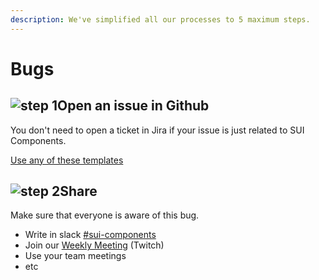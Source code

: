 ```yaml
---
description: We've simplified all our processes to 5 maximum steps.
---
```


# Bugs

## <img src="https://raw.githubusercontent.com/turolopezsanabria/design-systems-playbook/master/ASSETS/Badge-Counter-1.png" alt="step 1" data-size="line">Open an issue in Github

You don't need to open a ticket in Jira if your issue is just related to SUI Components.

[Use any of these templates](https://github.com/SUI-Components/sui-components/issues)

## <img src="https://raw.githubusercontent.com/turolopezsanabria/design-systems-playbook/master/ASSETS/Badge-Counter-2.png" alt="step 2" data-size="line">Share

Make sure that everyone is aware of this bug.

* Write in slack [#sui-components](https://adevinta.slack.com/archives/C018Q6WBJ85)
* Join our [Weekly Meeting](Weekly-streamings.md) (Twitch)
* Use your team meetings
* etc
